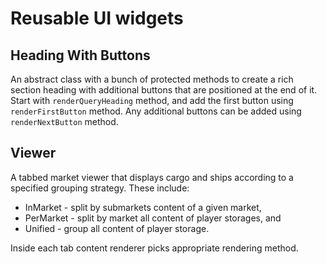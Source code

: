 # Reusable UI widgets

## Heading With Buttons

An abstract class with a bunch of protected methods to create a rich section heading with additional buttons that are
positioned at the end of it.
Start with `renderQueryHeading` method, and add the first button using `renderFirstButton` method.
Any additional buttons can be added using `renderNextButton` method.

## Viewer

A tabbed market viewer that displays cargo and ships according to a specified grouping strategy. These include:

-   InMarket - split by submarkets content of a given market,
-   PerMarket - split by market all content of player storages, and
-   Unified - group all content of player storage.

Inside each tab content renderer picks appropriate rendering method.
